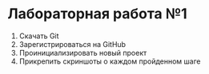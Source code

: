 # Лабораторная работа №1
1. Скачать Git
2. Зарегистрироваться на GitHub
3. Проинициализировать новый проект
4. Прикрепить скриншоты о каждом пройденном шаге
